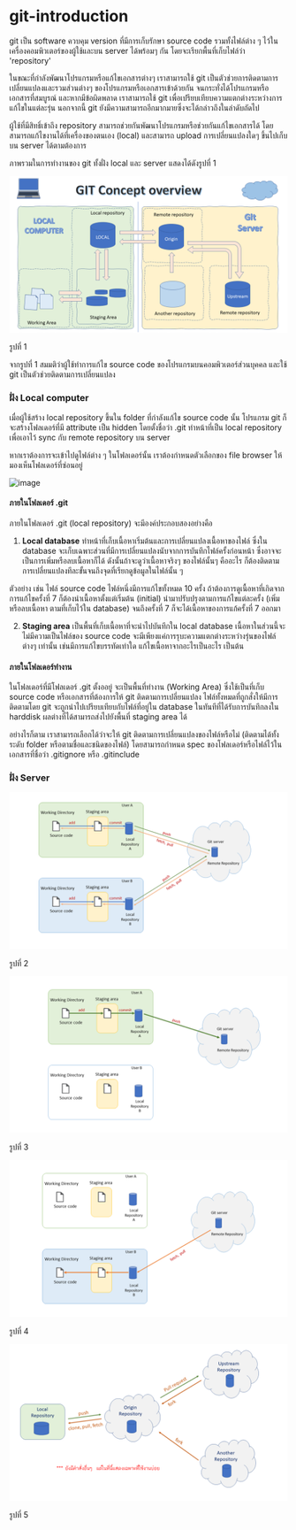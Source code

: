 # git-introduction

git เป็น software ควบคุม version ที่มีการเก็บรักษา source code รวมทั้งไฟล์ต่าง ๆ ไว้ในเครื่องคอมพิวเตอร์ของผู้ใช้และบน server ได้พร้อมๆ กัน โดยจะเรียกพื้นที่เก็บไฟล์ว่า  'repository' 

ในขณะที่กำลังพัฒนาโปรแกรมหรือแก้ไขเอกสารต่างๆ เราสามารถใช้ git เป็นตัวช่วยการติดตามการเปลี่ยนแปลงและรวมส่วนต่างๆ ของโปรแกรมหรือเอกสารเข้าด้วยกัน จนกระทั่งได้โปรแกรมหรือเอกสารที่สมบูรณ์ และหากมีข้อผิดพลาด เราสามารถใช้ git เพื่อเปรียบเทียบความแตกต่างระหว่างการแก้ไขในแต่ละรุ่น นอกจากนี้ git ยังมีความสามารถอีกมากมายซึ่งจะได้กล่าวถึงในลำดับถัดไป

ผู้ใช้ที่มีสิทธิ์เข้าถึง repository สามารถช่วยกันพัฒนาโปรแกรมหรือช่วยกันแก้ไขเอกสารได้ โดยสามารถแก้ไขงานได้ที่เครื่องของตนเอง (local) และสามารถ upload การเปลี่ยนแปลงใดๆ ขึ้นไปเก็บบน server ได้ตามต้องการ

ภาพรวมในการทำงานของ git ทั้งฝั่ง local และ server แสดงได้ดังรูปที่ 1

![image](./Pictures/gi-intro/Slide2.PNG)

รูปที่ 1

จากรูปที่ 1 สมมติว่าผู้ใช้ทำการแก้ไข source code ของโปรแกรมบนคอมพิวเตอร์ส่วนบุคคล และใช้ git เป็นตัวช่วยติดตามการเปลี่ยนแปลง

### ฝั่ง Local computer ###

เมื่อผู้ใช้สร้าง local repository ขึ้นใน folder ที่กำลังแก้ไข source code นั้น โปรแกรม  git ก็จะสร้างโฟลเดอร์ที่มี attribute เป็น hidden โดยตั้งชื่อว่า .git 
ทำหน้าที่เป็น local repository เพื่อเอาไว้ sync กับ remote repository บน server

หากเราต้องการจะเข้าไปดูไฟล์ต่าง ๆ ในโฟลเดอร์นั้น เราต้องกำหนดตัวเลือกของ file browser ให้มองเห็นโฟลเดอร์ที่ซ่อนอยู่

![image](https://user-images.githubusercontent.com/567256/183675018-fadccd89-a0c9-460b-ad7b-0fd7cc54bc33.png)


#### ภายในโฟลเดอร์ .git ####
ภายในโฟลเดอร์ .git (local repository) จะมีองค์ประกอบสองอย่างคือ 

1. __Local database__ ทำหน้าที่เก็บเนื้อหาเริ่มต้นและการเปลี่ยนแปลงเนื้อหาของไฟล์ ซึ่งใน database จะเก็บเฉพาะส่วนที่มีการเปลี่ยนแปลงนับจากการบันทึกไฟล์ครั้งก่อนหน้า ซึ่งอาจจะเป็นการเพิ่มหรือลบเนื้อหาก็ได้ ดังนั้นถ้าจะดูว่าเนื้อหาจริงๆ ของไฟล์นั้นๆ คืออะไร ก็ต้องติดตามการเปลี่ยนแปลงทีละขั้นจนถึงจุดที่เรียกดูข้อมูลในไฟล์นั้น ๆ 
 
 ตัวอย่าง เช่น ไฟล์ source code ไฟล์หนึ่งมีการแก้ไขทั้งหมด 10 ครั้ง ถ้าต้องการดูเนื้อหาที่เกิดจากการแก้ไขครั้งที่ 7 ก็ต้องนำเนื้อหาตั้งแต่เริ่มต้น (initial) นำมาปรับปรุงตามการแก้ไขแต่ละครั้ง (เพิ่มหรือลบเนื้อหา ตามที่เก็บไว้ใน database) จนถึงครั้งที่ 7 ก็จะได้เนื้อหาของการแก้ครั้งที่ 7 ออกมา 

 2. __Staging area__ เป็นพื้นที่เก็บเนื้อหาที่จะนำไปบันทึกใน local database เนื้อหาในส่วนนี้จะไม่มีความเป็นไฟล์ของ source code จะมีเพียงแค่การรุบะความแตกต่างระหว่างรุ่นของไฟล์ต่างๆ เท่านั้น เช่นมีการแก้ไขบรรทัดเท่าใด แก้ไขเนื้อหาจากอะไรเป็นอะไร เป็นต้น

#### ภายในโฟลเดอร์ทำงาน  ####

ในโฟลเดอร์ที่มีโฟลเดอร์ .git ตั้งออยู่ จะเป็นพื้นที่ทำงาน (Working Area) ซึ่งใช้เป็นที่เก็บ source code หรือเอกสารที่ต้องการให้ git ติดตามการเปลี่ยนแปลง 
ไฟล์ทั้งหมดที่ถูกสั่งให้มีการติดตามโดย git จะถูกนำไปเปรียบเทียบกับไฟล์ที่อยู่ใน database ในทันทีที่ได้รับการบันทึกลงใน harddisk ผลต่างที่ได้สามารถส่งไปยังพื้นที่ staging area ได้ 

อย่างไรก็ตาม เราสามารถเลือกได้ว่าจะให้ git ติดตามการเปลี่ยนแปลงของไฟล์หรือไม่ (ติดตามได้ทั้งระดับ folder หรือตามชื่อและชนิดของไฟล์) โดยสามารถกำหนด spec ของโฟลเดอร์หรือไฟล์ไว้ในเอกสารที่ชื่อว่า .gitignore หรือ .gitinclude


### ฝั่ง Server ###



![image](./Pictures/gi-intro/Slide3.PNG)

รูปที่ 2

![image](./Pictures/gi-intro/Slide4.PNG)

รูปที่ 3

![image](./Pictures/gi-intro/Slide5.PNG)

รูปที่ 4

![image](./Pictures/gi-intro/Slide6.PNG)

รูปที่ 5
 
